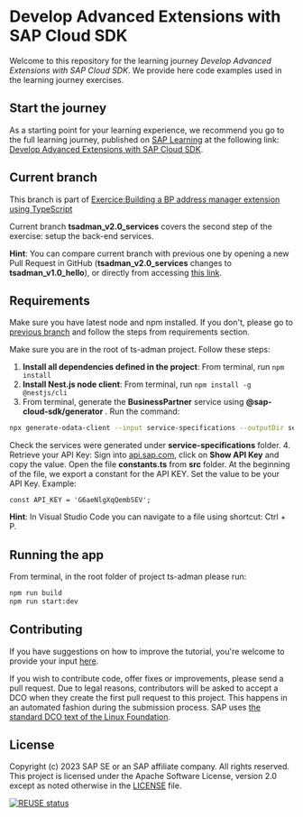 # Develop Advanced Extensions with SAP Cloud SDK

Welcome to this repository for the learning journey _Develop Advanced Extensions with SAP Cloud SDK_. We provide here code examples used in the learning journey exercises.

## Start the journey

As a starting point for your learning experience, we recommend you go to the full learning journey, published on [SAP Learning](https://learning.sap.com) at the following link: [Develop Advanced Extensions with SAP Cloud SDK](https://learning.sap.com/learning-journey/develop-advanced-extensions-with-sap-cloud-sdk).

## Current branch

This branch is part of [Exercice:Building a BP address manager extension using TypeScript](https://learning.sap.com/learning-journey/develop-advanced-extensions-with-sap-cloud-sdk/exercise-building-a-bp-address-manager-extension-using-typescript_a3b13216-a20d-407c-9469-157628546623)

Current branch **tsadman_v2.0_services** covers the second step of the exercise: setup the back-end services.

**Hint**: You can compare current branch with previous one by opening a new Pull Request in GitHub (**tsadman_v2.0_services** changes to **tsadman_v1.0_hello**), or directly from accessing [this link](https://github.com/SAP-samples/cloud-sdk-learning-journey/compare/tsadman_v1.0_hello...tsadman_v2.0_services?expand=1).

## Requirements

Make sure you have latest node and npm installed. If you don't, please go to [previous branch](https://github.com/SAP-samples/cloud-sdk-learning-journey/tree/tsadman_v1.0_hello) and follow the steps from requirements section.

Make sure you are in the root of ts-adman project. Follow these steps:

1. **Install all dependencies defined in the project**: From terminal, run `npm install`
2. **Install Nest.js node client**: From terminal, run `npm install -g @nestjs/cli`
3. From terminal, generate the **BusinessPartner** service using **@sap-cloud-sdk/generator** . Run the command:

```sh
npx generate-odata-client --input service-specifications --outputDir services --optionsPerService service-specifications/options-per-service.json
```

Check the services were generated under **service-specifications** folder. 4. Retrieve your API Key: Sign into [api.sap.com](https://api.sap.com/api/API_BUSINESS_PARTNER/overview), click on **Show API Key** and copy the value.
Open the file **constants.ts** from **src** folder. At the beginning of the file, we export a constant for the API KEY. Set the value to be your API Key. Example:

```
const API_KEY = 'G6aeNlgXqQembSEV';
```

**Hint**: In Visual Studio Code you can navigate to a file using shortcut: Ctrl + P.

## Running the app

From terminal, in the root folder of project ts-adman please run:

```sh
npm run build
npm run start:dev
```

## Contributing

If you have suggestions on how to improve the tutorial, you're welcome to provide your input [here](https://github.com/SAP-samples/cloud-sdk-learning-journey/issues).

If you wish to contribute code, offer fixes or improvements, please send a pull request. Due to legal reasons, contributors will be asked to accept a DCO when they create the first pull request to this project. This happens in an automated fashion during the submission process. SAP uses [the standard DCO text of the Linux Foundation](https://developercertificate.org/).

## License

Copyright (c) 2023 SAP SE or an SAP affiliate company. All rights reserved. This project is licensed under the Apache Software License, version 2.0 except as noted otherwise in the [LICENSE](LICENSE) file.

[![REUSE status](https://api.reuse.software/badge/github.com/SAP-samples/cloud-sdk-learning-journey)](https://api.reuse.software/info/github.com/SAP-samples/cloud-sdk-learning-journey)
